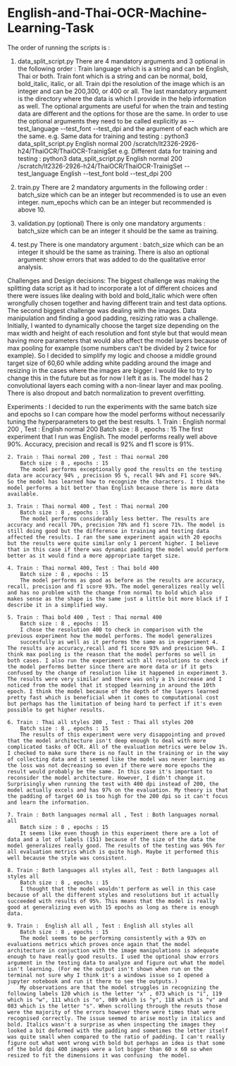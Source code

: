 # English-and-Thai-OCR-Machine-Learning-Task

The order of running the scripts is : 
1. data_split_script.py
    There are 4 mandatory arguments and 3 optional in the following order : 
        Train language which is a string and can be English, Thai or both. 
        Train font which is a string and can be normal, bold, bold_italic, italic, or all. 
        Train dpi the resolution of the image which is an integer and can be 200,300, or 400 or all. 
        The last mandatory argument is the directory where the data is which I provide in the help information as well.
        The optional arguments are useful for when the train and testing data are different and the options for those are the same. 
        In order to use the optional arguments they need to be called
        explicitly as --test_language --test_font --test_dpi and the argument of each which are the same.
    e.g. Same data for training and testing : python3 data_split_script.py English normal 200 /scratch/lt2326-2926-h24/ThaiOCR/ThaiOCR-TrainigSet
    e.g. Different data for training and testing : python3 data_split_script.py English normal 200 /scratch/lt2326-2926-h24/ThaiOCR/ThaiOCR-TrainigSet --test_language English --test_font bold --test_dpi 200 

2. train.py
    There are 2 mandatory arguments in the following order :
        batch_size which can be an integer but recommended is to use an even integer.
        num_epochs which can be an integer but recommended is above 10.

3. validation.py (optional)
    There is only one mandatory arguments :
        batch_size which can be an integer it should be the same as training.

4. test.py
    There is one mandatory argument :
        batch_size which can be an integer it should be the same as training.
    There is also an optional argument:
        show errors that was added to do the qualitative error analysis.

Challenges and Design decisions:
    The biggest challenge was making the splitting data script as it had to incorporate a lot of different choices and there were
    issues like dealing with bold and bold_italic which were often wrongfully chosen together and having different train and test data options.
    The second biggest challenge was dealing with the images. Data manipulation and finding a good padding, resizing ratio was a challenge.
    Initially, I wanted to dynamically choose the target size depending on the max width and height of each resolution and font style
    but that would mean having more parameters that would also affect the model layers because of max pooling for example (some numbers can't be
    divided by 2 twice for example). So I decided to simplify my logic and choose a middle ground target size of 60,60 
    while adding white padding around the image and resizing in the cases where the images are bigger. I would like to try to change this
    in the future but as for now I left it as is. The model has 2 convolutional layers each coming with a non-linear layer and max pooling.
    There is also dropout and batch normalization to prevent overfitting.

Experiments : 
 I decided to run the experiments with the same batch size and epochs so I can compare how the model performs without necessarily 
 tuning the hyperparameters to get the best results.
    1. Train : English normal 200 , Test : English normal 200
        Batch size : 8 , epochs : 15
        The first experiment that I run was English. The model performs really well above 90%.
        Accuracy, precision and recall is 92% and f1 score is 91%.

    2. Train : Thai normal 200 , Test : Thai normal 200
        Batch size : 8 , epochs : 15
        The model performs exceptionally good the results on the testing data are accuracy 94% , precision 95 %, recall 94% and F1 score 94%. So the model has learned how to recognize the characters. I think the model performs a bit better than English because there is more data available.
    
    3. Train : Thai normal 400 , Test : Thai normal 200
        Batch size : 8 , epochs : 15
        The model performs considerably less better. The results are accuracy and recall 70%, precision 78% and f1 score 71%. The model is still doing good but the difference in training and testing data affected the results. I ran the same experiment again with 20 epochs but the results were quite similar only 1 percent higher. I believe that in this case if there was dynamic padding the model would perform better as it would find a more appropriate target size.
    
    4. Train : Thai normal 400, Test : Thai bold 400
        Batch size : 8 , epochs : 15
        The model performs as good as before as the results are accuracy, recall, precision and f1 score 93%. The model generalizes really well and has no problem with the change from normal to bold which also makes sense as the shape is the same just a little bit more black if I describe it in a simplified way.

    5. Train : Thai bold 400 , Test : Thai normal 400
        Batch size : 8 , epochs : 15
        I chose the resolution 400 to check in comparison with the previous experiment how the model performs. The model generalizes
        succesfully as well as it performs the same as in experiment 4. The results are accuracy,recall and f1 score 93% and presicion 94%. I think max pooling is the reason that the model performs so well in both cases. I also run the experiment with all resolutions to check if the model performs better since there are more data or if it gets confused by the change of resolution like it happened in experiment 3. The results were very similar and there was only a 1% increase and I noticed from the model that it stopped learning in around the 10th epoch. I think the model because of the depth of the layers learned pretty fast which is beneficial when it comes to computational cost but perhaps has the limitation of being hard to perfect if it's even possible to get higher results.

    6. Train : Thai all styles 200 , Test : Thai all styles 200
        Batch size : 8 , epochs : 15
        The results of this experiment were very disappointing and proved that the model architecture isn't deep enough to deal with more complicated tasks of OCR. All of the evaluation metrics were below 1%. I checked to make sure there is no fault in the training or in the way of collecting data and it seemed like the model was never learning as the loss was not decreasing so even if there were more epochs the result would probably be the same. In this case it's important to reconsider the model architecture. However, I didn't change it. Surprisingly when running the test with 400 dpi instead of 200, the model actually excels and has 97% on the evaluation. My theory is that the padding of target 60 is too high for the 200 dpi so it can't focus and learn the information.
    
    7. Train : Both languages normal all , Test : Both languages normal all
        Batch size : 8 , epochs : 15
        It seems like even though in this experiment there are a lot of data and a lot of labels (151) because of the size of the data the model generalizes really good. The results of the testing was 96% for all evaluation metrics which is quite high. Maybe it performed this well because the style was consistent.
    
    8. Train : Both languages all styles all, Test : Both languages all styles all
        Batch size : 8 , epochs : 15
        I thought that the model wouldn't perform as well in this case because of all the different styles and resolutions but it actually succeeded with results of 95%. This means that the model is really good at generalizing even with 15 epochs as long as there is enough data. 
    
    9. Train :  English all all , Test : English all styles all
        Batch size : 8 , epochs : 15
        The model seems to be performing consistently with a 93% on evaluations metrics which proves once again that the model architecture in conjuction with the image manipulations is adequate enough to have really good results. I used the optional show errors argument in the testing data to analyze and figure out what the model isn't learning. (For me the output isn't shown when run on the terminal not sure why I think it's a windows issue so I opened a jupyter notebook and run it there to see the outputs.)
        My observations are that the model struggles in recognizing the following labels 120 which is the letter "x" , 073 which is "i", 119 which is "w", 111 which is "o", 089 which is "y", 118 which is "v" and 083 which is the letter "s". When scrolling through the resuts those were the majority of the errors however there were times that were recognised correctly. The issue seemed to arise mostly in italics and bold. Italics wasn't a surprise as when inspecting the images they looked a bit deformed with the padding and sometimes the letter itself was quite small when compared to the ratio of padding. I can't really figure out what went wrong with bold but perhaps an idea is that some of the bold dpi 400 images were a lot bigger than 60 x 60 so when resized to fit the dimensions it was confusing  the model.
    

